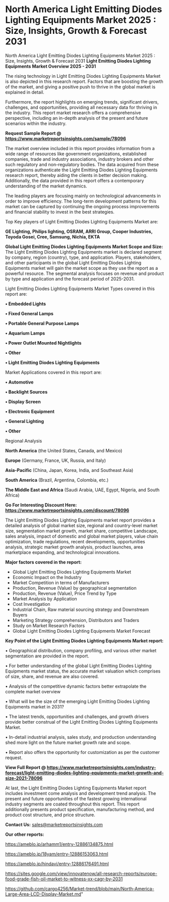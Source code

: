 # North America Light Emitting Diodes Lighting Equipments Market 2025 : Size, Insights, Growth & Forecast 2031
North America Light Emitting Diodes Lighting Equipments Market 2025 : Size, Insights, Growth & Forecast 2031
<Strong> Light Emitting Diodes Lighting Equipments Market Overview 2025 - 2031</strong>

The rising technology in Light Emitting Diodes Lighting Equipments Market is also depicted in this research report. Factors that are boosting the growth of the market, and giving a positive push to thrive in the global market is explained in detail.

Furthermore, the report highlights on emerging trends, significant drivers, challenges, and opportunities, providing all necessary data for thriving in the industry. This report market research offers a comprehensive perspective, including an in-depth analysis of the present and future scenarios within the industry.

<strong>Request Sample Report @ <a href=https://www.marketreportsinsights.com/sample/78096>https://www.marketreportsinsights.com/sample/78096</a></strong>

The market overview included in this report provides information from a wide range of resources like government organizations, established companies, trade and industry associations, industry brokers and other such regulatory and non-regulatory bodies. The data acquired from these organizations authenticate the Light Emitting Diodes Lighting Equipments research report, thereby aiding the clients in better decision making. Additionally, the data provided in this report offers a contemporary understanding of the market dynamics.

The leading players are focusing mainly on technological advancements in order to improve efficiency. The long-term development patterns for this market can be captured by continuing the ongoing process improvements and financial stability to invest in the best strategies.

Top Key players of Light Emitting Diodes Lighting Equipments Market are:

<strong>GE Lighting, Philips lighting, OSRAM, ARRI Group, Cooper Industries, Toyoda Gosei, Cree, Samsung, Nichia, EKTA</strong>

<strong><b>Global Light Emitting Diodes Lighting Equipments Market Scope and Size:</b></strong>
The Light Emitting Diodes Lighting Equipments market is declared segment by company, region (country), type, and application. Players, stakeholders, and other participants in the global Light Emitting Diodes Lighting Equipments market will gain the market scope as they use the report as a powerful resource. The segmental analysis focuses on revenue and product by type and application and the forecast period of 2025-2031.

Light Emitting Diodes Lighting Equipments Market Types covered in this report are:

<strong>• Embedded Lights

• Fixed General Lamps

• Portable General Purpose Lamps

• Aquarium Lamps

• Power Outlet Mounted Nightlights

• Other

• Light Emitting Diodes Lighting Equipments</strong>

Market Applications covered in this report are:

<strong>• Automotive

• Backlight Sources

• Display Screen

• Electronic Equipment

• General Lighting

• Other</strong> 

Regional Analysis

<strong>North America</strong> (the United States, Canada, and Mexico)

<strong>Europe</strong> (Germany, France, UK, Russia, and Italy)

<strong>Asia-Pacific</strong> (China, Japan, Korea, India, and Southeast Asia)

<strong>South America</strong> (Brazil, Argentina, Colombia, etc.)

<strong>The Middle East and Africa</strong> (Saudi Arabia, UAE, Egypt, Nigeria, and South Africa)

<strong>Go For Interesting Discount Here: <a href=https://www.marketreportsinsights.com/discount/78096>https://www.marketreportsinsights.com/discount/78096</a></strong>

The Light Emitting Diodes Lighting Equipments market report provides a detailed analysis of global market size, regional and country-level market size, segmentation market growth, market share, competitive Landscape, sales analysis, impact of domestic and global market players, value chain optimization, trade regulations, recent developments, opportunities analysis, strategic market growth analysis, product launches, area marketplace expanding, and technological innovations.

<strong><b>Major factors covered in the report:</b></strong>
<ul>
  <li>Global Light Emitting Diodes Lighting Equipments Market </li>
  <li>Economic Impact on the Industry</li>
  <li>Market Competition in terms of Manufacturers</li>
  <li>Production, Revenue (Value) by geographical segmentation</li>
  <li>Production, Revenue (Value), Price Trend by Type</li>
  <li>Market Analysis by Application</li>
  <li>Cost Investigation</li>
  <li>Industrial Chain, Raw material sourcing strategy and Downstream Buyers</li>
  <li>Marketing Strategy comprehension, Distributors and Traders</li>
  <li>Study on Market Research Factors</li>
  <li>Global Light Emitting Diodes Lighting Equipments Market Forecast</li>
</ul>

<strong><b>Key Point of the Light Emitting Diodes Lighting Equipments Market report:</b></strong>

• Geographical distribution, company profiling, and various other market segmentation are provided in the report.

• For better understanding of the global Light Emitting Diodes Lighting Equipments market status, the accurate market valuation which comprises of size, share, and revenue are also covered.

• Analysis of the competitive dynamic factors better extrapolate the complete market overview

• What will be the size of the emerging Light Emitting Diodes Lighting Equipments market in 2031?

• The latest trends, opportunities and challenges, and growth drivers provide better construal of the Light Emitting Diodes Lighting Equipments Market.

• In-detail industrial analysis, sales study, and production understanding shed more light on the future market growth rate and scope.

• Report also offers the opportunity for customization as per the customer request.

<strong><b>View Full Report @ <a href=https://www.marketreportsinsights.com/industry-forecast/light-emitting-diodes-lighting-equipments-market-growth-and-size-2021-78096>https://www.marketreportsinsights.com/industry-forecast/light-emitting-diodes-lighting-equipments-market-growth-and-size-2021-78096</a></b></strong>


At last, the Light Emitting Diodes Lighting Equipments Market report includes investment come analysis and development trend analysis. The present and future opportunities of the fastest growing international industry segments are coated throughout this report. This report additionally presents product specification, manufacturing method, and product cost structure, and price structure.

<strong>Contact Us:</strong>
sales@marketreportsinsights.com

<strong>Our other reports:</strong>

<a href=https://ameblo.jp/arhamm1/entry-12886134875.html>https://ameblo.jp/arhamm1/entry-12886134875.html</a>

<a href=https://ameblo.jp/18yam/entry-12886153063.html>https://ameblo.jp/18yam/entry-12886153063.html</a>

<a href=https://ameblo.jp/hindavi/entry-12886176491.html>https://ameblo.jp/hindavi/entry-12886176491.html</a>

<a href=https://sites.google.com/view/innovatenow/all-research-reports/europe-food-grade-fish-oil-market-to-witness-xx-cagr-by-2031>https://sites.google.com/view/innovatenow/all-research-reports/europe-food-grade-fish-oil-market-to-witness-xx-cagr-by-2031</a>

<a href=https://github.com/cargo4256/Market-trend/blob/main/North-America-Large-Area-LCD-Display-Market.md>https://github.com/cargo4256/Market-trend/blob/main/North-America-Large-Area-LCD-Display-Market.md</a>"
